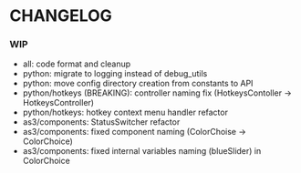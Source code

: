 # CHANGELOG

### WIP

- all: code format and cleanup
- python: migrate to logging instead of debug_utils
- python: move config directory creation from constants to API
- python/hotkeys (BREAKING): controller naming fix (HotkeysContoller -> HotkeysController)
- python/hotkeys: hotkey context menu handler refactor
- as3/components: StatusSwitcher refactor
- as3/components: fixed component naming (ColorChoise -> ColorChoice)
- as3/components: fixed internal variables naming (blueSlider) in ColorChoice
